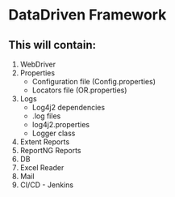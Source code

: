 # DataDriven Framework
## This will contain:
1. WebDriver
2. Properties
      - Configuration file (Config.properties) 
      - Locators file (OR.properties)
3. Logs
      - Log4j2 dependencies
      - .log files
      - log4j2.properties
      - Logger class
4. Extent Reports
5. ReportNG Reports
6. DB
7. Excel Reader
8. Mail
9. CI/CD - Jenkins
